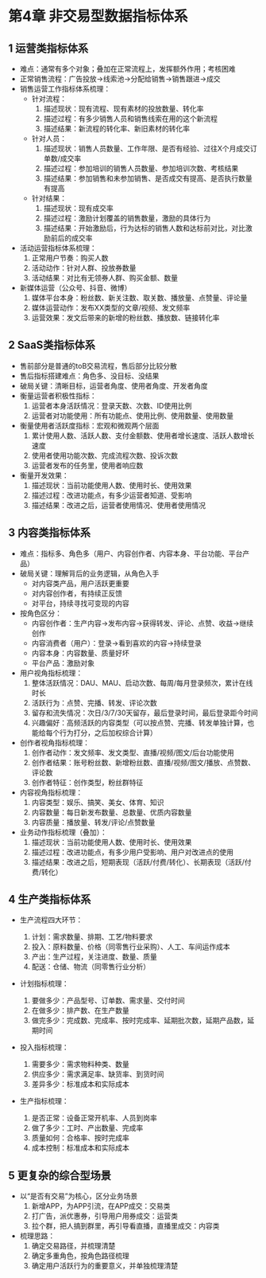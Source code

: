 # 第4章 非交易型数据指标体系

## 1 运营类指标体系

- 难点：通常有多个对象；叠加在正常流程上，发挥额外作用；考核困难
- 正常销售流程：广告投放->线索池->分配给销售->销售跟进->成交
- 销售运营工作指标体系梳理：
    - 针对流程：
        1. 描述现状：现有流程、现有素材的投放数量、转化率
        2. 描述过程：有多少销售人员和销售线索在用的这个新流程
        3. 描述结果：新流程的转化率、新旧素材的转化率
    - 针对人员：
        1. 描述现状：销售人员数量、工作年限、是否有经验、过往X个月成交订单数/成交率
        2. 描述过程：参加培训的销售人员数量、参加培训次数、考核结果
        3. 描述结果：参加销售和未参加销售、是否成交有提高、是否执行数量有提高
    - 针对结果：
        1. 描述现状：现有成交率
        2. 描述过程：激励计划覆盖的销售数量，激励的具体行为
        3. 描述结果：开始激励后，行为达标的销售人数和达标前对比，对比激励前后的成交率
- 活动运营指标体系梳理：
    1. 正常用户节奏：购买人数
    2. 活动动作：针对人群、投放券数量
    3. 活动结果：对比有无领券人群、购买金额、数量
- 新媒体运营（公众号、抖音、微博）
    1. 媒体平台本身：粉丝数、新关注数、取关数、播放量、点赞量、评论量
    2. 媒体运营动作：发布XX类型的文章/视频、发文频率
    3. 运营效果：发文后带来的新增的粉丝数、播放数、链接转化率

## 2 SaaS类指标体系

- 售前部分是普通的toB交易流程，售后部分比较分散
- 售后指标搭建难点：角色多、没目标、没结果
- 破局关键：清晰目标，运营者角度、使用者角度、开发者角度
- 衡量运营者积极性指标：
    1. 运营者本身活跃情况：登录天数、次数、ID使用比例
    2. 运营者对功能使用：所有功能点、使用比例、使用数量、使用数量
- 衡量使用者活跃度指标：宏观和微观两个层面
    1. 累计使用人数、活跃人数、支付金额数、使用者增长速度、活跃人数增长速度
    2. 使用者使用功能次数、完成流程次数、投诉次数
    3. 运营者发布的任务里，使用者响应数
- 衡量开发效果：
    1. 描述现状：当前功能使用人数、使用时长、使用效果
    2. 描述过程：改进功能点，有多少运营者知道、受影响
    3. 描述结果：改进之后，运营者使用情况、使用者使用情况

## 3 内容类指标体系

- 难点：指标多、角色多（用户、内容创作者、内容本身、平台功能、平台产品）
- 破局关键：理解背后的业务逻辑，从角色入手
    - 对内容类产品，用户活跃更重要
    - 对内容创作者，有持续正反馈
    - 对平台，持续寻找可变现的内容
- 按角色区分：
    - 内容创作者：生产内容->发布内容->获得转发、评论、点赞、收益->继续创作
    - 内容消费者（用户）：登录->看到喜欢的内容->持续登录
    - 内容本身：内容数量、质量好坏
    - 平台产品：激励对象
- 用户视角指标梳理：
    1. 整体活跃情况：DAU、MAU、启动次数、每周/每月登录频次，累计在线时长
    2. 活跃行为：点赞、完播、转发、评论次数
    3. 留存和流失情况：次日/3/7/30天留存，最后登录时间，最后登录距今时间
    4. 兴趣偏好：高频活跃的内容类型（可以按点赞、完播、转发单独计算，也能给每个行为打分，之后加权综合计算）
- 创作者视角指标梳理：
    1. 创作者动作：发文频率、发文类型、直播/视频/图文/后台功能使用
    2. 创作者结果：账号粉丝数、新增粉丝数、直播/视频/图文/播放、点赞数、评论数
    3. 创作者特征：创作类型，粉丝群特征
- 内容视角指标梳理：
    1. 内容类型：娱乐、搞笑、美女、体育、知识
    2. 内容数量：每日新发布数量、总数量、优质内容数量
    3. 内容质量：播放量、转发/评论/点赞数量
- 业务动作指标梳理（叠加）：    
    1. 描述现状：当前功能使用人数、使用时长、使用效果
    2. 描述过程：改进功能点，有多少用户受影响、用户对改进点的使用
    3. 描述结果：改进之后，短期表现（活跃/付费/转化）、长期表现（活跃/付费/转化）

## 4 生产类指标体系

- 生产流程四大环节：
    1. 计划：需求数量、排期、工艺/物料要求
    2. 投入：原料数量、价格（同零售行业采购）、人工、车间运作成本
    3. 产出：生产过程，关注进度、数量、质量
    4. 配送：仓储、物流（同零售行业分析）

- 计划指标梳理：
    1. 要做多少：产品型号、订单数、需求量、交付时间
    2. 在做多少：排产数、在生产数量
    3. 做完多少：完成数、完成率、按时完成率、延期批次数，延期产品数，延期时间

- 投入指标梳理：
    1. 需要多少：需求物料种类、数量
    2. 供应多少：需求满足率、缺货率、到货时间
    3. 差异多少：标准成本和实际成本

- 生产指标梳理：
    1. 是否正常：设备正常开机率、人员到岗率
    2. 做了多少：工时、产出数量、完成率
    3. 质量如何：合格率、按时完成率
    4. 成本控制：标准成本和实际成本

## 5 更复杂的综合型场景

- 以“是否有交易”为核心，区分业务场景
    1. 新增APP，为APP引流，在APP成交：交易类
    2. 打广告，派优惠券，引导用户用券成交：运营类
    3. 拉个群，把人搞到群里，再引导看直播，直播里成交：内容类
- 梳理思路：
    1. 确定交易路径，并梳理清楚
    2. 确定多重角色，按角色路径梳理
    3. 确定用户活跃行为的重要意义，并单独梳理清楚    